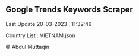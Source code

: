 

## Google Trends Keywords Scraper 
 
Last Update 20-03-2023 , 11:32:49

Country List :
VIETNAM.json



© Abdul Muttaqin 
